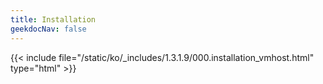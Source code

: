 ```yaml
---
title: Installation
geekdocNav: false
---
```

{{< include file="/static/ko/_includes/1.3.1.9/000.installation_vmhost.html" type="html" >}}